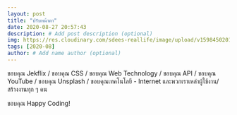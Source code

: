 ```yaml
---
layout: post
title: "ปรับหน้าตา"
date: 2020-08-27 20:57:43
description: # Add post description (optional)
img: https://res.cloudinary.com/sdees-reallife/image/upload/v1598450201/1468060325382.jpg # Add image post (optional)
tags: [2020-08]
author: # Add name author (optional)
---
```

ขอบคุณ Jekflix / ขอบคุณ CSS / ขอบคุณ Web Technology / ขอบคุณ API / ขอบคุณ YouTube / ขอบคุณ Unsplash / ขอบคุณเทคโนโลยี - Internet และพวกเราเหล่าผู้ใช้งาน/สร้างงานทุก ๆ คน

<i class="fa fa-child" style="color:plum"></i>

ขอบคุณ Happy Coding!
